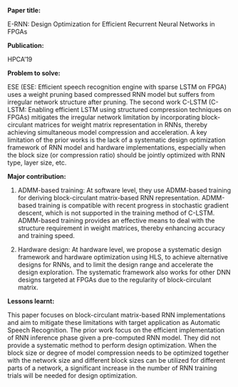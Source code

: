 **Paper title:**

E-RNN: Design Optimization for Efficient Recurrent Neural Networks in FPGAs

**Publication:**

HPCA’19

**Problem to solve:**

ESE (ESE: Efficient speech recognition engine with sparse LSTM on FPGA) uses a
weight pruning based compressed RNN model but suffers from irregular network
structure after pruning. The second work C-LSTM (C-LSTM: Enabling efficient LSTM
using structured compression techniques on FPGAs) mitigates the irregular
network limitation by incorporating block-circulant matrices for weight matrix
representation in RNNs, thereby achieving simultaneous model compression and
acceleration. A key limitation of the prior works is the lack of a systematic
design optimization framework of RNN model and hardware implementations,
especially when the block size (or compression ratio) should be jointly
optimized with RNN type, layer size, etc.

**Major contribution:**

1.  ADMM-based training: At software level, they use ADMM-based training for
    deriving block-circulant matrix-based RNN representation. ADMM-based
    training is compatible with recent progress in stochastic gradient descent,
    which is not supported in the training method of C-LSTM. ADMM-based training
    provides an effective means to deal with the structure requirement in weight
    matrices, thereby enhancing accuracy and training speed.

2.  Hardware design: At hardware level, we propose a systematic design framework
    and hardware optimization using HLS, to achieve alternative designs for
    RNNs, and to limit the design range and accelerate the design exploration.
    The systematic framework also works for other DNN designs targeted at FPGAs
    due to the regularity of block-circulant matrix.

**Lessons learnt:**

This paper focuses on block-circulant matrix-based RNN implementations and aim
to mitigate these limitations with target application as Automatic Speech
Recognition. The prior work focus on the efficient implementation of RNN
inference phase given a pre-computed RNN model. They did not provide a
systematic method to perform design optimization. When the block size or degree
of model compression needs to be optimized together with the network size and
different block sizes can be utilized for different parts of a network, a
significant increase in the number of RNN training trials will be needed for
design optimization.
